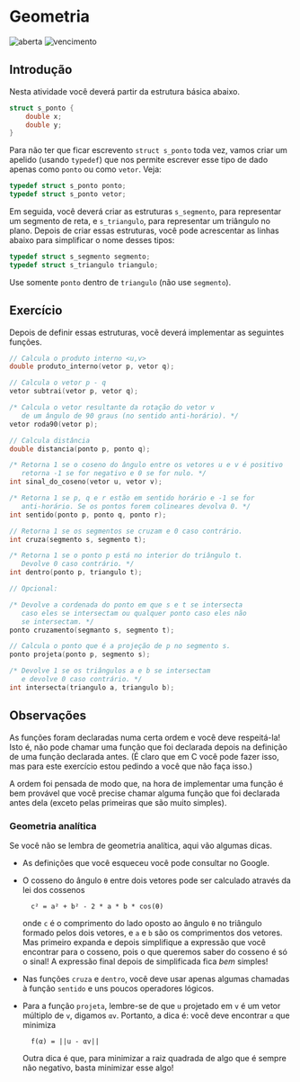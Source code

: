 # Geometria
![aberta](https://img.shields.io/badge/aberta-01%2F11%2F2017%2009%3A00-green.svg) ![vencimento](https://img.shields.io/badge/vencimento-07%2F11%2F2017%2023%3A55-red.svg)

## Introdução

Nesta atividade você deverá partir da estrutura básica abaixo.

```c
struct s_ponto {
    double x;
    double y;
}
```

Para não ter que ficar escrevento `struct s_ponto` toda vez, vamos criar um apelido (usando `typedef`) que nos permite escrever esse tipo de dado apenas como `ponto` ou como `vetor`. Veja:

```c
typedef struct s_ponto ponto;
typedef struct s_ponto vetor;
```

Em seguida, você deverá criar as estruturas `s_segmento`, para representar um segmento de reta, e `s_triangulo`, para representar um triângulo no plano. Depois de criar essas estruturas, você pode acrescentar as linhas abaixo para simplificar o nome desses tipos:

```c
typedef struct s_segmento segmento;
typedef struct s_triangulo triangulo;
```

Use somente `ponto` dentro de `triangulo` (não use `segmento`).

## Exercício

Depois de definir essas estruturas, vocẽ deverá implementar as seguintes funções.

```c
// Calcula o produto interno <u,v>
double produto_interno(vetor p, vetor q);

// Calcula o vetor p - q
vetor subtrai(vetor p, vetor q);

/* Calcula o vetor resultante da rotação do vetor v
   de um ângulo de 90 graus (no sentido anti-horário). */
vetor roda90(vetor p);

// Calcula distância
double distancia(ponto p, ponto q);

/* Retorna 1 se o coseno do ângulo entre os vetores u e v é positivo
   retorna -1 se for negativo e 0 se for nulo. */
int sinal_do_coseno(vetor u, vetor v);

/* Retorna 1 se p, q e r estão em sentido horário e -1 se for
   anti-horário. Se os pontos forem colineares devolva 0. */
int sentido(ponto p, ponto q, ponto r);

// Retorna 1 se os segmentos se cruzam e 0 caso contrário.
int cruza(segmento s, segmento t);

/* Retorna 1 se o ponto p está no interior do triângulo t.
   Devolve 0 caso contrário. */
int dentro(ponto p, triangulo t);

// Opcional:

/* Devolve a cordenada do ponto em que s e t se intersecta
   caso eles se intersectam ou qualquer ponto caso eles não
   se intersectam. */
ponto cruzamento(segmanto s, segmento t);

// Calcula o ponto que é a projeção de p no segmento s.
ponto projeta(ponto p, segmento s);

/* Devolve 1 se os triângulos a e b se intersectam
   e devolve 0 caso contrário. */
int intersecta(triangulo a, triangulo b);
```

## Observações

As funções foram declaradas numa certa ordem e você deve respeitá-la! Isto é, não pode chamar uma função que foi declarada depois na definição de uma função declarada antes. (É claro que em C você pode fazer isso, mas para este exercício estou pedindo a você que não faça isso.)

A ordem foi pensada de modo que, na hora de implementar uma função é bem provável que você precise chamar alguma função que foi declarada antes dela (exceto pelas primeiras que são muito simples).

### Geometria analítica

Se você não se lembra de geometria analítica, aqui vão algumas dicas.

- As definições que você esqueceu você pode consultar no Google.
- O cosseno do ângulo `θ` entre dois vetores pode ser calculado através da lei dos cossenos
            
        c² = a² + b² - 2 * a * b * cos(θ)

  onde `c` é o comprimento do lado oposto ao ângulo `θ` no triângulo formado pelos dois vetores, e `a` e `b` são os comprimentos dos vetores. Mas primeiro expanda e depois simplifique a expressão que você encontrar para o cosseno, pois o que queremos saber do cosseno é só o sinal! A expressão final depois de simplificada fica *bem* simples!

- Nas funções `cruza` e `dentro`, você deve usar apenas algumas chamadas à função `sentido` e uns poucos operadores lógicos.
- Para a função `projeta`, lembre-se de que `u` projetado em `v` é um vetor múltiplo de `v`, digamos `αv`. Portanto, a dica é: você deve encontrar `α` que minimiza

        f(α) = ||u - αv||

  Outra dica é que, para minimizar a raiz quadrada de algo que é sempre não negativo, basta minimizar esse algo!